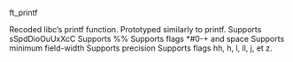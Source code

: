 ft_printf

Recoded libc’s printf function.
Prototyped similarly to printf.
Supports sSpdDioOuUxXcC
Supports %%
Supports flags *#0-+ and space
Supports minimum field-width
Supports precision
Supports flags hh, h, l, ll, j, et z.
